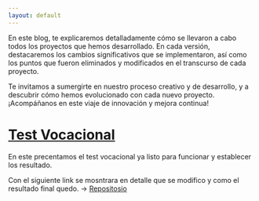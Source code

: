 ```yaml
---
layout: default
---
```


En este blog, te explicaremos detalladamente cómo se llevaron a cabo todos los proyectos que hemos desarrollado. En cada versión, destacaremos los cambios significativos que se implementaron, así como los puntos que fueron eliminados y modificados en el transcurso de cada proyecto.

Te invitamos a sumergirte en nuestro proceso creativo y de desarrollo, y a descubrir cómo hemos evolucionado con cada nuevo proyecto. ¡Acompáñanos en este viaje de innovación y mejora continua!

# [Test Vocacional](./docs/Proyecto_IA/index.html)

En este precentamos el test vocacional ya listo para funcionar y establecer los resultado.

Con el siguiente link se mosntrara en detalle que se modifico y como el resultado final quedo. -> [Repositosio](https://github.com/NinjaDiaz007/Proyecto_IA)


<!--### Small image

![Octocat](https://github.githubassets.com/images/icons/emoji/octocat.png)-->


<!--<dl>
<dt>Name</dt>
<dd>Godzilla</dd>
<dt>Born</dt>
<dd>1952</dd>
<dt>Birthplace</dt>
<dd>Japan</dd>
<dt>Color</dt>
<dd>Green</dd>
</dl>-->

